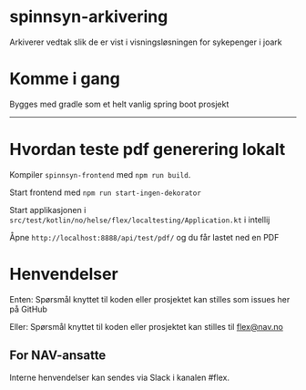 spinnsyn-arkivering
================

Arkiverer vedtak slik de er vist i visningsløsningen for sykepenger i joark

# Komme i gang

Bygges med gradle som et helt vanlig spring boot prosjekt

---

# Hvordan teste pdf generering lokalt
Kompiler `spinnsyn-frontend` med `npm run build`. 

Start frontend med `npm run start-ingen-dekorator`

Start applikasjonen i `src/test/kotlin/no/helse/flex/localtesting/Application.kt` i intellij

Åpne `http://localhost:8888/api/test/pdf/` og du får lastet ned en PDF 

# Henvendelser

Enten:
Spørsmål knyttet til koden eller prosjektet kan stilles som issues her på GitHub

Eller:
Spørsmål knyttet til koden eller prosjektet kan stilles til flex@nav.no

## For NAV-ansatte

Interne henvendelser kan sendes via Slack i kanalen #flex.

